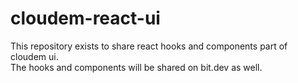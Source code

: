 # cloudem-react-ui
This repository exists to share react hooks and components part of cloudem ui.  
The hooks and components will be shared on bit.dev as well.
